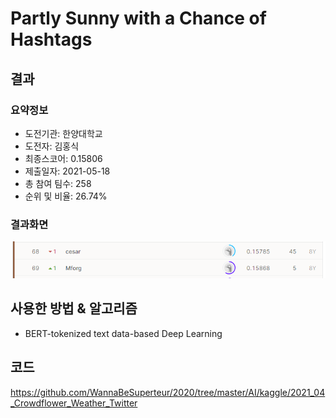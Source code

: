 # Partly Sunny with a Chance of Hashtags
## 결과
### 요약정보
- 도전기관: 한양대학교
- 도전자: 김홍식
- 최종스코어: 0.15806
- 제출일자: 2021-05-18
- 총 참여 팀수: 258
- 순위 및 비율: 26.74%
### 결과화면
![leaderboard07](./img/leaderboard07.PNG)
## 사용한 방법 & 알고리즘
- BERT-tokenized text data-based Deep Learning
## 코드
https://github.com/WannaBeSuperteur/2020/tree/master/AI/kaggle/2021_04_Crowdflower_Weather_Twitter